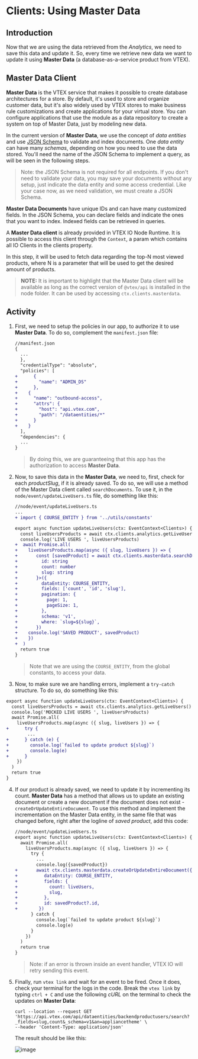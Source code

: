 # Clients: Using Master Data

## Introduction

Now that we are using the data retrieved from the _Analytics_, we need to save this data and update it. So, every time we retrieve new data we want to update it using **Master Data** (a database-as-a-service product from VTEX).

## Master Data Client

**Master Data** is the VTEX service that makes it possible to create database architectures for a store. By default, it's used to store and organize customer data, but it's also widely used by VTEX stores to make business rule customizations and create applications for your virtual store. You can configure applications that use the module as a data repository to create a system on top of Master Data, just by modeling new data.

In the current version of **Master Data**, we use the concept of _data entities_ and use [JSON Schema](https://spacetelescope.github.io/understanding-json-schema/) to validate and index documents. One _data entity_ can have many _schemas_, depending on how you need to use the data stored. You'll need the name of the JSON Schema to implement a query, as will be seen in the following steps.

> Note: the JSON Schema is not required for all endpoints. If you don't need to validate your data, you may save your documents without any setup, just indicate the data entity and some access credential. Like your case now, as we need validation, we must create a JSON Schema.

**Master Data Documents** have unique IDs and can have many customized fields. In the JSON Schema, you can declare fields and indicate the ones that you want to index. Indexed fields can be retrieved in queries.

A **Master Data client** is already provided in VTEX IO Node Runtime. It is possible to access this client through the `Context`, a param which contains all IO Clients in the clients property.

In this step, it will be used to fetch data regarding the top-N most viewed products, where N is a parameter that will be used to get the desired amount of products.

> **NOTE:** It is important to highlight that the Master Data client will be available as long as the correct version of `@vtex/api` is installed in the node folder. It can be used by accessing `ctx.clients.masterdata`.

## Activity

1. First, we need to setup the policies in our app, to authorize it to use **Master Data**. To do so, complement the `manifest.json` file:

   ```diff
   //manifest.json
   {
     ...
     },
     "credentialType": "absolute",
     "policies": [
   +      {
   +        "name": "ADMIN_DS"
   +      },
   +    {
   +      "name": "outbound-access",
   +      "attrs": {
   +        "host": "api.vtex.com",
   +        "path": "/dataentities/*"
   +      }
   +    }
     ],
     "dependencies": {
     ...
   }
   ```

   > By doing this, we are guaranteeing that this app has the authorization to access **Master Data**.

2. Now, to save this data in the **Master Data**, we need to, first, check for each _productSlug_, if it is already saved. To do so, we will use a method of the Master Data client called `searchDocuments`. To use it, in the `node/event/updateLiveUsers.ts` file, do something like this:

   ```diff
   //node/event/updateLiveUsers.ts
   ...
   + import { COURSE_ENTITY } from '../utils/constants'

   export async function updateLiveUsers(ctx: EventContext<Clients>) {
     const liveUsersProducts = await ctx.clients.analytics.getLiveUsers()
     console.log('LIVE USERS ', liveUsersProducts)
   +  await Promise.all(
   +    liveUsersProducts.map(async ({ slug, liveUsers }) => {
   +       const [savedProduct] = await ctx.clients.masterdata.searchDocuments<{
   +         id: string
   +         count: number
   +         slug: string
   +       }>({
   +         dataEntity: COURSE_ENTITY,
   +         fields: ['count', 'id', 'slug'],
   +         pagination: {
   +           page: 1,
   +           pageSize: 1,
   +         },
   +         schema: 'v1',
   +         where: `slug=${slug}`,
   +       })
   +    console.log('SAVED PRODUCT', savedProduct)
   +    })
   +  )
     return true
   }
   ```

   > Note that we are using the `COURSE_ENTITY`, from the global constants, to access your data.

3. Now, to make sure we are handling errors, implement a `try-catch` structure. To do so, do something like this:

  ```diff
  export async function updateLiveUsers(ctx: EventContext<Clients>) {
    const liveUsersProducts = await ctx.clients.analytics.getLiveUsers()
    console.log('MOCKED LIVE USERS ', liveUsersProducts)
    await Promise.all(
      liveUsersProducts.map(async ({ slug, liveUsers }) => {
  +      try {
          ...
  +      } catch (e) {
  +        console.log(`failed to update product ${slug}`)
  +        console.log(e)
  +      }
      })
    )
    return true
  }
  ```


4. If our product is already saved, we need to update it by incrementing its count. **Master Data** has a method that allows us to update an existing document or create a new document if the document does not exist - `createOrUpdateEntireDocument`. To use this method and implement the incrementation on the Master Data entity, in the same file that was changed before, right after the logline of _saved product_, add this code:

   ```diff
   //node/event/updateLiveUsers.ts
   export async function updateLiveUsers(ctx: EventContext<Clients>) {
     await Promise.all(
       liveUsersProducts.map(async ({ slug, liveUsers }) => {
         try {
           ...
           console.log({savedProduct})
   +       await ctx.clients.masterdata.createOrUpdateEntireDocument({
   +          dataEntity: COURSE_ENTITY,
   +          fields: {
   +            count: liveUsers,
   +            slug,
   +          },
   +          id: savedProduct?.id,
   +        })
         } catch {
           console.log(`failed to update product ${slug}`)
           console.log(e)
         }
       })
     )
     return true
   }
   ```

   > Note: if an error is thrown inside an event handler, VTEX IO will retry sending this event.

4. Finally, run `vtex link` and wait for an event to be fired. Once it does, check your terminal for the logs in the code. Break the `vtex link` by typing `ctrl + C` and use the following _cURL_ on the terminal to check the updates on **Master Data**:

   ```
   curl --location --request GET 'https://api.vtex.com/api/dataentities/backendproductusers/search?_fields=slug,count&_schema=v1&an=appliancetheme' \
   --header 'Content-Type: application/json'
   ```

   The result should be like this:

   ![image](https://user-images.githubusercontent.com/43679629/85172472-8579de00-b247-11ea-9758-f34a66df29c7.png)

